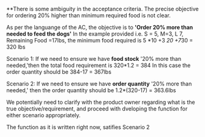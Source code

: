 **There is some ambiguity in the acceptance criteria. The precise objective for ordering 20% higher than minimum required food is not clear.

As per the languange of the AC, the objective is to **'Order 20% more than needed to feed the dogs'**
In the example provided i.e. S = 5, M=3, L 7, Remaining Food =17lbs, the minimum food required is 5 *10 +3 *20 +7*30 = 320 lbs

Scenario 1:
If we need to ensure we have **food stock** '20% more than needed,'then the total food requirement is 320*1.2 = 384
In this case the order quantity should be 384-17 = 367lbs

Scenario 2:
If we need to ensure we have **order quantity** '20% more than needed,' then the order quantity should be 1.2*(320-17) = 363.6lbs 

We potentially need to clarify with the product owner regarding what is the true objective/requirement, and proceed with dveloping the function for either scenario appropriately.

The function as it is written right now, satifies Scenario 2
